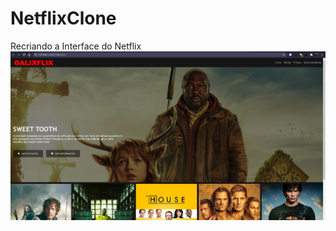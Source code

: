 # NetflixClone
Recriando a Interface do Netflix
![NetFlixClone](https://github.com/Juliano-OLiveira/NetflixClone/blob/master/img/clone.png)
